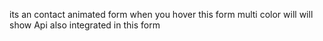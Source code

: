 its an contact animated form when you hover
 this form multi color will will show 
 Api also integrated in this form 